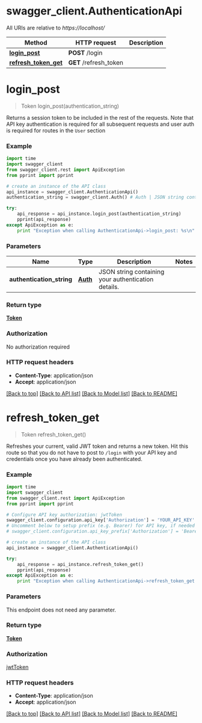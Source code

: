 # swagger_client.AuthenticationApi

All URIs are relative to *https://localhost/*

Method | HTTP request | Description
------------- | ------------- | -------------
[**login_post**](AuthenticationApi.md#login_post) | **POST** /login | 
[**refresh_token_get**](AuthenticationApi.md#refresh_token_get) | **GET** /refresh_token | 


# **login_post**
> Token login_post(authentication_string)



Returns a session token to be included in the rest of the requests. Note that API key authentication is required for all subsequent requests and user auth is required for routes in the `User` section

### Example 
```python
import time
import swagger_client
from swagger_client.rest import ApiException
from pprint import pprint

# create an instance of the API class
api_instance = swagger_client.AuthenticationApi()
authentication_string = swagger_client.Auth() # Auth | JSON string containing your authentication details.

try: 
    api_response = api_instance.login_post(authentication_string)
    pprint(api_response)
except ApiException as e:
    print "Exception when calling AuthenticationApi->login_post: %s\n" % e
```

### Parameters

Name | Type | Description  | Notes
------------- | ------------- | ------------- | -------------
 **authentication_string** | [**Auth**](Auth.md)| JSON string containing your authentication details. | 

### Return type

[**Token**](Token.md)

### Authorization

No authorization required

### HTTP request headers

 - **Content-Type**: application/json
 - **Accept**: application/json

[[Back to top]](#) [[Back to API list]](../README.md#documentation-for-api-endpoints) [[Back to Model list]](../README.md#documentation-for-models) [[Back to README]](../README.md)

# **refresh_token_get**
> Token refresh_token_get()



Refreshes your current, valid JWT token and returns a new token. Hit this route so that you do not have to post to `/login` with your API key and credentials once you have already been authenticated.

### Example 
```python
import time
import swagger_client
from swagger_client.rest import ApiException
from pprint import pprint

# Configure API key authorization: jwtToken
swagger_client.configuration.api_key['Authorization'] = 'YOUR_API_KEY'
# Uncomment below to setup prefix (e.g. Bearer) for API key, if needed
# swagger_client.configuration.api_key_prefix['Authorization'] = 'Bearer'

# create an instance of the API class
api_instance = swagger_client.AuthenticationApi()

try: 
    api_response = api_instance.refresh_token_get()
    pprint(api_response)
except ApiException as e:
    print "Exception when calling AuthenticationApi->refresh_token_get: %s\n" % e
```

### Parameters
This endpoint does not need any parameter.

### Return type

[**Token**](Token.md)

### Authorization

[jwtToken](../README.md#jwtToken)

### HTTP request headers

 - **Content-Type**: application/json
 - **Accept**: application/json

[[Back to top]](#) [[Back to API list]](../README.md#documentation-for-api-endpoints) [[Back to Model list]](../README.md#documentation-for-models) [[Back to README]](../README.md)

